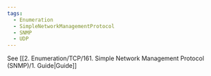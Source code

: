 ```yaml
---
tags:
  - Enumeration
  - SimpleNetworkManagementProtocol
  - SNMP
  - UDP
---
```


See [[2. Enumeration/TCP/161. Simple Network Management Protocol (SNMP)/1. Guide|Guide]]
